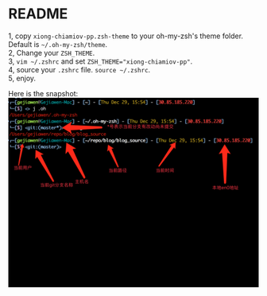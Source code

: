 # README

1, copy `xiong-chiamiov-pp.zsh-theme` to your oh-my-zsh's theme folder.   Default is `~/.oh-my-zsh/theme`.  
2, Change your `ZSH_THEME`.    
3, `vim ~/.zshrc` and set `ZSH_THEME="xiong-chiamiov-pp"`.  
4, source your `.zshrc` file. `source ~/.zshrc`.  
5, enjoy.  


Here is the snapshot:
![](snapshot.png)
